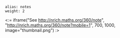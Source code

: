 ````
alias: notes
weight: 2
````

<:= iframe("See http://nrich.maths.org/360/note", "http://nrich.maths.org/360/note?mobile=1", 700, 1000, image="thumbnail.png") :>